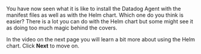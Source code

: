 You have now seen what it is like to install the Datadog Agent with the manifest files as well as with the Helm chart. Which one do you think is easier? There is a lot you can do with the Helm chart but some might see it as doing too much magic behind the covers. 

In the video on the next page you will learn a bit more about using the Helm chart. Click **Next** to move on.